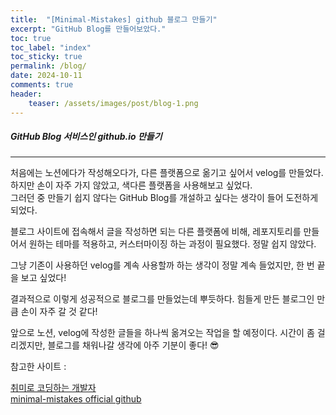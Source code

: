 ```yaml
---
title:  "[Minimal-Mistakes] github 블로그 만들기"
excerpt: "GitHub Blog를 만들어보았다."
toc: true
toc_label: "index"
toc_sticky: true
permalink: /blog/
date: 2024-10-11
comments: true
header:
    teaser: /assets/images/post/blog-1.png
---
```


##### GitHub Blog 서비스인 github.io 만들기
---
처음에는 노션에다가 작성해오다가, 다른 플랫폼으로 옮기고 싶어서 velog를 만들었다.<br/>
하지만 손이 자주 가지 않았고, 색다른 플랫폼을 사용해보고 싶었다. <br/>
그러던 중 만들기 쉽지 않다는 GitHub Blog를 개설하고 싶다는 생각이 들어 도전하게 되었다.

블로그 사이트에 접속해서 글을 작성하면 되는 다른 플랫폼에 비해, 레포지토리를 만들어서 원하는 테마를 적용하고, 커스터마이징 하는 과정이 필요했다. 정말 쉽지 않았다. 

그냥 기존이 사용하던 velog를 계속 사용할까 하는 생각이 정말 계속 들었지만, 한 번 끝을 보고 싶었다!

결과적으로 이렇게 성공적으로 블로그를 만들었는데 뿌듯하다. 
힘들게 만든 블로그인 만큼 손이 자주 갈 것 같다!

앞으로 노션, velog에 작성한 글들을 하나씩 옮겨오는 작업을 할 예정이다. 
시간이 좀 걸리겠지만, 블로그를 채워나갈 생각에 아주 기분이 좋다! 😎

참고한 사이트 :
> 
[취미로 코딩하는 개발자 ](https://devinlife.com/howto/)<br/>
[minimal-mistakes official github](https://github.com/mmistakes/minimal-mistakes)